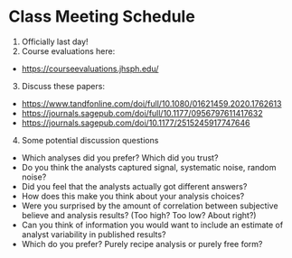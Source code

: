 # Class Meeting Schedule

1. Officially last day! 
2. Course evaluations here: 
  - https://courseevaluations.jhsph.edu/
3. Discuss these papers: 
  - https://www.tandfonline.com/doi/full/10.1080/01621459.2020.1762613
  - https://journals.sagepub.com/doi/full/10.1177/0956797611417632
  - https://journals.sagepub.com/doi/10.1177/2515245917747646
4. Some potential discussion questions
  - Which analyses did you prefer? Which did you trust?
  - Do you think the analysts captured signal, systematic noise, random noise? 
  - Did you feel that the analysts actually got different answers?
  - How does this make you think about your analysis choices? 
  - Were you surprised by the amount of correlation between subjective believe and analysis results? (Too high? Too low? About right?)
  - Can you think of information you would want to include an estimate of analyst variability in published results?
  - Which do you prefer? Purely recipe analysis or purely free form? 